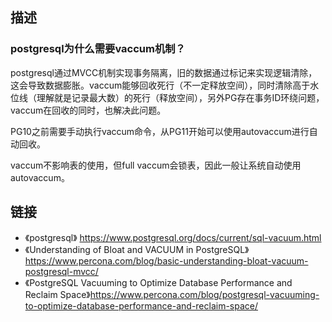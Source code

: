 ## 描述

### postgresql为什么需要vaccum机制？
postgresql通过MVCC机制实现事务隔离，旧的数据通过标记来实现逻辑清除，这会导致数据膨胀。vaccum能够回收死行（不一定释放空间），同时清除高于水位线（理解就是记录最大数）的死行（释放空间），另外PG存在事务ID环绕问题，vaccum在回收的同时，也解决此问题。

PG10之前需要手动执行vaccum命令，从PG11开始可以使用autovaccum进行自动回收。

vaccum不影响表的使用，但full vaccum会锁表，因此一般让系统自动使用autovaccum。


## 链接
- 《postgresql》 https://www.postgresql.org/docs/current/sql-vacuum.html
- 《Understanding of Bloat and VACUUM in PostgreSQL》https://www.percona.com/blog/basic-understanding-bloat-vacuum-postgresql-mvcc/
- 《PostgreSQL Vacuuming to Optimize Database Performance and Reclaim Space》https://www.percona.com/blog/postgresql-vacuuming-to-optimize-database-performance-and-reclaim-space/